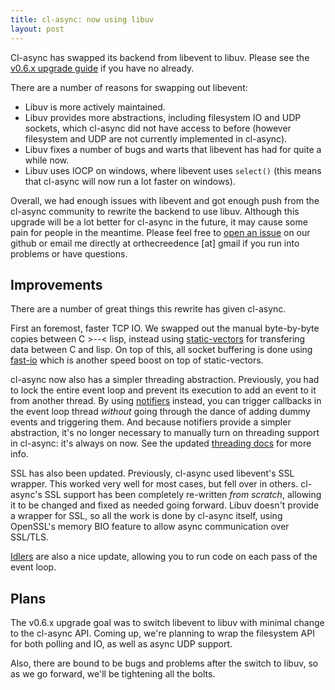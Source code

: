 ```yaml
---
title: cl-async: now using libuv
layout: post
---
```

Cl-async has swapped its backend from libevent to libuv. Please see the
[v0.6.x upgrade guide](/cl-async/upgrade-v0.6) if you have no already.

There are a number of reasons for swapping out libevent:

- Libuv is more actively maintained.
- Libuv provides more abstractions, including filesystem IO and UDP sockets,
which cl-async did not have access to before (however filesystem and UDP are
not currently implemented in cl-async).
- Libuv fixes a number of bugs and warts that libevent has had for quite a
while now.
- Libuv uses IOCP on windows, where libevent uses `select()` (this means that
cl-async will now run a lot faster on windows).

Overall, we had enough issues with libevent and got enough push from the
cl-async community to rewrite the backend to use libuv. Although this upgrade
will be a lot better for cl-async in the future, it may cause some pain for
people in the meantime. Please feel free to [open an issue](https://github.com/orthecreedence/cl-async/issues)
on our github or email me directly at orthecreedence [at] gmail if you run into
problems or have questions.

## Improvements

There are a number of great things this rewrite has given cl-async.

First an foremost, faster TCP IO. We swapped out the manual byte-by-byte copies
between C &gt;--&lt; lisp, instead using [static-vectors](https://github.com/sionescu/static-vectors)
for transfering data between C and lisp. On top of this, all socket buffering
is done using [fast-io](https://github.com/rpav/fast-io) which is another speed
boost on top of static-vectors.

cl-async now also has a simpler threading abstraction. Previously, you had to
lock the entire event loop and prevent its execution to add an event to it from
another thread. By using [notifiers](/cl-async/notifiers) instead, you can
trigger callbacks in the event loop thread *without* going through the dance of
adding dummy events and triggering them. And because notifiers provide a simpler
abstraction, it's no longer necessary to manually turn on threading support in
cl-async: it's always on now. See the updated [threading docs](/cl-async/threading)
for more info.

SSL has also been updated. Previously, cl-async used libevent's SSL wrapper.
This worked very well for most cases, but fell over in others. cl-async's SSL
support has been completely re-written *from scratch*, allowing it to be changed
and fixed as needed going forward. Libuv doesn't provide a wrapper for SSL, so
all the work is done by cl-async itself, using OpenSSL's memory BIO feature to
allow async communication over SSL/TLS.

[Idlers](/cl-async/idlers) are also a nice update, allowing you to run code on
each pass of the event loop.

## Plans

The v0.6.x upgrade goal was to switch libevent to libuv with minimal change to
the cl-async API. Coming up, we're planning to wrap the filesystem API for both
polling and IO, as well as async UDP support.

Also, there are bound to be bugs and problems after the switch to libuv, so 
as we go forward, we'll be tightening all the bolts.

